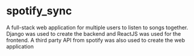 # spotify_sync

A full-stack web application for multiple users to listen to songs together. Django was used to create the backend and ReactJS was used for the frontend. A third party API from spotify was also used to create the web application
 

